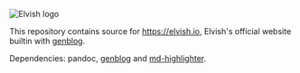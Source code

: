 ![Elvish logo](https://elvish.io/assets/logo.svg)

This repository contains source for https://elvish.io, Elvish's official website builtin with [genblog](https://github.com/xiaq/genblog).

Dependencies: pandoc, [genblog](https://github.com/xiaq/genblog) and [md-highlighter](https://github.com/elves/md-highlighter).
